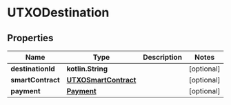 
# UTXODestination

## Properties
Name | Type | Description | Notes
------------ | ------------- | ------------- | -------------
**destinationId** | **kotlin.String** |  |  [optional]
**smartContract** | [**UTXOSmartContract**](UTXOSmartContract.md) |  |  [optional]
**payment** | [**Payment**](Payment.md) |  |  [optional]



